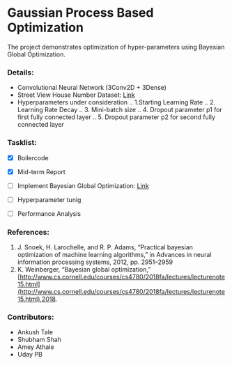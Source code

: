 # Gaussian Process Based Optimization

The project demonstrates optimization of hyper-parameters using Bayesian Global Optimization.

### Details:
- Convolutional Neural Network (3Conv2D + 3Dense)
- Street View House Number Dataset: [Link](http://ufldl.stanford.edu/housenumbers/)
- Hyperparameters under consideration
.. 1.Starting Learning Rate
.. 2. Learning Rate Decay
.. 3. Mini-batch size
.. 4. Dropout parameter p1 for first fully connected layer
.. 5. Dropout parameter p2 for second fully connected layer

### Tasklist:
- [X] Boilercode
- [X] Mid-term Report
- [ ] Implement Bayesian Global Optimization: [Link](http://www.cs.cornell.edu/courses/cs4780/2018fa/lectures/lecturenote15.html)
- [ ] Hyperparameter tunig
- [ ] Performance Analysis


### References:
1. J. Snoek, H. Larochelle, and R. P. Adams, “Practical bayesian optimization of machine learning algorithms,”
in Advances in neural information processing systems, 2012, pp. 2951–2959
2. K. Weinberger, “Bayesian global optimization,” [http://www.cs.cornell.edu/courses/cs4780/2018fa/lectures/lecturenote15.html](http://www.cs.cornell.edu/courses/cs4780/2018fa/lectures/lecturenote15.html),2018.

### Contributors:
- Ankush Tale
- Shubham Shah
- Amey Athale
- Uday PB